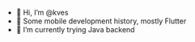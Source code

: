 - 👋 Hi, I’m @kves
- 👀 Some mobile development history, mostly Flutter
- 🎯 I’m currently trying Java backend

<!---
kves/kves is a ✨ special ✨ repository because its `README.md` (this file) appears on your GitHub profile.
You can click the Preview link to take a look at your changes.
--->
